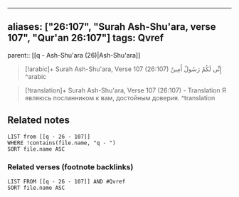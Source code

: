 
---
aliases: ["26:107", "Surah Ash-Shu'ara, verse 107", "Qur'an 26:107"]
tags: Qvref
---

parent:: [[q - Ash-Shu'ara (26)|Ash-Shu'ara]]

> [!arabic]+ Surah Ash-Shu'ara, Verse 107 (26:107)
> <span class="quran-arabic">إِنِّى لَكُمْ رَسُولٌ أَمِينٌ</span>
^arabic

> [!translation]+ Surah Ash-Shu'ara, Verse 107 (26:107) - Translation
> Я являюсь посланником к вам, достойным доверия.
^translation



## Related notes
```dataview
LIST from [[q - 26 - 107]]
WHERE !contains(file.name, "q - ")
SORT file.name ASC
```

### Related verses (footnote backlinks)
```dataview
LIST FROM [[q - 26 - 107]] AND #Qvref
SORT file.name ASC
```

